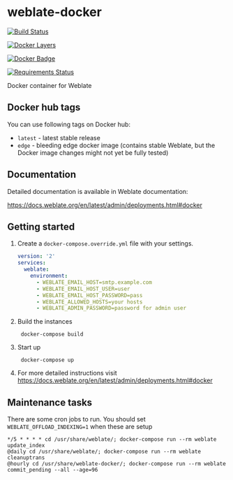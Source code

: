 # weblate-docker

[![Build Status](https://travis-ci.org/WeblateOrg/docker.svg?branch=master)](https://travis-ci.org/WeblateOrg/docker)

[![Docker Layers](https://images.microbadger.com/badges/image/weblate/weblate.svg)](https://microbadger.com/images/weblate/weblate "Get your own image badge on microbadger.com")

[![Docker Badge](https://images.microbadger.com/badges/version/weblate/weblate.svg)](https://microbadger.com/images/weblate/weblate "Get your own version badge on microbadger.com")

[![Requirements Status](https://requires.io/github/WeblateOrg/docker/requirements.svg?branch=master)](https://requires.io/github/WeblateOrg/docker/requirements/?branch=master)

Docker container for Weblate

## Docker hub tags

You can use following tags on Docker hub:

* `latest` - latest stable release
* `edge` - bleeding edge docker image (contains stable Weblate, but the Docker image changes might not yet be fully tested)

## Documentation

Detailed documentation is available in Weblate documentation:

https://docs.weblate.org/en/latest/admin/deployments.html#docker

## Getting started

1. Create a `docker-compose.override.yml` file with your settings.

    ```yml
    version: '2'
    services:
      weblate:
        environment:
          - WEBLATE_EMAIL_HOST=smtp.example.com
          - WEBLATE_EMAIL_HOST_USER=user
          - WEBLATE_EMAIL_HOST_PASSWORD=pass
          - WEBLATE_ALLOWED_HOSTS=your hosts
          - WEBLATE_ADMIN_PASSWORD=password for admin user
    ```

2. Build the instances

        docker-compose build

3. Start up

        docker-compose up

4. For more detailed instructions visit https://docs.weblate.org/en/latest/admin/deployments.html#docker

## Maintenance tasks

There are some cron jobs to run. You should set `WEBLATE_OFFLOAD_INDEXING=1` when these are setup

    */5 * * * * cd /usr/share/weblate/; docker-compose run --rm weblate update_index
    @daily cd /usr/share/weblate/; docker-compose run --rm weblate cleanuptrans
    @hourly cd /usr/share/weblate-docker/; docker-compose run --rm weblate commit_pending --all --age=96
